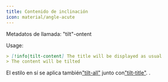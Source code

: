 ```yaml
---
title: Contenido de inclinación
icon: material/angle-acute
---
```


Metadatos de llamada: "tilt"-ontent

Usage:

```md
> [!info|tilt-content] The title will be displayed as usual
> The content will be tilted
```

El estilo en sí se aplica también["tilt-all"](../combined-styling/page-17.md)
junto con["tilt-title"](../title-styling/page-17.md).
.

